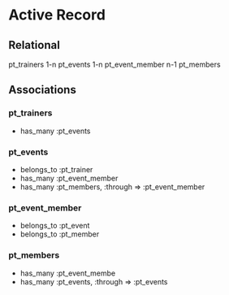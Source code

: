 # Active Record
## Relational
pt_trainers 1-n pt_events 1-n pt_event_member n-1 pt_members

## Associations
### pt_trainers
- has_many	  :pt_events

### pt_events
- belongs_to	:pt_trainer
- has_many	  :pt_event_member
- has_many    :pt_members,  :through => :pt_event_member

### pt_event_member
- belongs_to	:pt_event
- belongs_to	:pt_member

### pt_members
- has_many	  :pt_event_membe
- has_many    :pt_events,   :through => :pt_events
